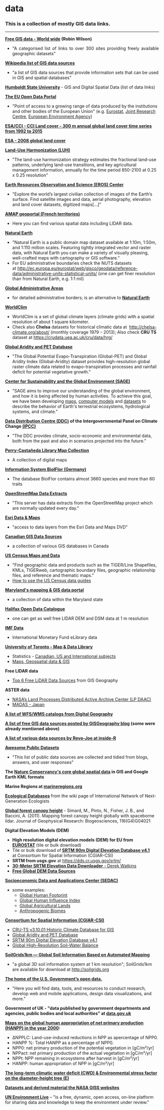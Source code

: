 # data

<h3 style="text-align: justify;"><strong>This is a collection of mostly GIS data links.</strong></h3>

<hr />
<p style="text-align: justify;"><strong><a href="http://freegisdata.rtwilson.com/">Free GIS data - World wide</a> (Robin Wilson)</strong></p>

<ul>
	<li style="text-align: justify;">"A categorised list of links to over 300 sites providing freely available geographic datasets"</li>
</ul>
<strong><a href="https://en.wikipedia.org/wiki/List_of_GIS_data_sources">Wikipedia list of GIS data sources</a></strong>
<ul>
	<li>"a list of GIS data sources that provide information sets that can be used in GIS and spatial databases"</li>
</ul>
<strong><a href="http://libguides.humboldt.edu/c.php?g=303789&p=2025985">Humboldt State University</a> </strong>- GIS and Digital Spatial Data (list of data links)

<strong><a href="https://open-data.europa.eu/en/data">The EU Open Data Portal</a></strong>
<ul>
	<li>"Point of access to a growing range of data produced by the institutions and other bodies of the European Union" (e.g. <a href="https://open-data.europa.eu/en/data/publisher/estat">Eurostat</a>, <a href="https://open-data.europa.eu/en/data/publisher/jrc">Joint Research Centre</a>, <a href="https://open-data.europa.eu/en/data/publisher/eea">European Environment Agency</a>)</li>
</ul>
<strong><a href="http://maps.elie.ucl.ac.be/CCI/viewer/">ESA/CCI - CCI Land cover - 300 m annual global land cover time series from 1992 to 2015</a></strong>

<strong><a href="http://www.esa.int/Our_Activities/Observing_the_Earth/Space_for_our_climate/ESA_global_land_cover_map_available_online">ESA - 2008 global land cover</a></strong>

<strong><a href="http://luh.umd.edu/index.shtml">Land-Use Harmonization (LUH)</a></strong>
<ul>
	<li>"The land-use harmonization strategy estimates the fractional land-use patterns, underlying land-use transitions, and key agricultural management information, annually for the time period 850-2100 at 0.25 x 0.25 resolution"</li>
</ul>
<p id="page-title" class="title"><strong><a href="http://eros.usgs.gov/find-data">Earth Resources Observation and Science (EROS) Center</a></strong></p>

<ul>
	<li>"Explore the world’s largest civilian collection of images of the Earth’s surface. Find satellite images and data, aerial photography, elevation and land cover datasets, digitized maps[...]"</li>
</ul>
<strong><a href="http://vmamapgn-test.mpl.ird.fr:8080/geonetwork/srv/eng/search#fast=index&from=1&to=20&sortBy=title&sortOrder=reverse">AMAP geoportal (French territories)</a></strong>
<ul>
	<li>Here you can find various spatial data including LIDAR data.</li>
</ul>
<strong><a href="http://www.naturalearthdata.com/">Natural Earth</a></strong>
<ul>
	<li>"Natural Earth is a public domain map dataset available at 1:10m, 1:50m, and 1:110 million scales. Featuring tightly integrated vector and raster data, with Natural Earth you can make a variety of visually pleasing, well-crafted maps with cartography or GIS software."</li>
	<li>For EU administrative boundaries check the NUTS datasets at <a href="http://ec.europa.eu/eurostat/web/gisco/geodata/reference-data/administrative-units-statistical-units/">http://ec.europa.eu/eurostat/web/gisco/geodata/reference-data/administrative-units-statistical-units/</a> (one can get finer resolution than from Natural Earth, e.g. 1:1 mil)</li>
</ul>

<strong><a href="http://www.gadm.org/">Global Administrative Areas</a></strong>
<ul>
	<li>for detailed administrative borders; is an alternative to <strong><a href="http://www.naturalearthdata.com/">Natural Earth</a></strong></li>
</ul>

<strong><a href="http://www.worldclim.org/">WorldClim</a></strong>
<ul>
	<li>WorldClim is a set of global climate layers (climate grids) with a spatial resolution of about 1 square kilometer.</li>
	<li>Check also <strong>Chelsa</strong> datasets for historical climatic data at  <a href="http://chelsa-climate.org/downloads/">http://chelsa-climate.org/about/</a> (monthly coverage 1979 – 2013); Also check <strong>CRU TS</strong> dataset at <a href="https://crudata.uea.ac.uk/cru/data/hrg/">https://crudata.uea.ac.uk/cru/data/hrg/</a></li>
</ul>
<strong><a href="http://www.cgiar-csi.org/data/global-aridity-and-pet-database">Global Aridity and PET Database</a></strong>
<ul>
	<li>"The Global Potential Evapo-Transpiration (Global-PET) and Global Aridity Index (Global-Aridity) dataset provides high-resolution global raster climate data related to evapo-transpiration processes and rainfall deficit for potential vegetative growth."</li>
</ul>
<strong><a href="http://nelson.wisc.edu/sage/data-and-models/">Center for Sustainability and the Global Environment (SAGE)</a></strong>
<ul>
	<li>"SAGE aims to improve our understanding of the global environment, and how it is being affected by human activities. To achieve this goal, we have been developing <a href="http://nelson.wisc.edu/sage/data-and-models/maps.php">maps</a>, <a href="http://nelson.wisc.edu/sage/data-and-models/model-code.php">computer models</a> and <a href="http://nelson.wisc.edu/sage/data-and-models/datasets.php">datasets</a> to describe the behavior of Earth's terrestrial ecosystems, hydrological systems, and climate."</li>
</ul>
<strong><a href="http://www.ipcc-data.org/">Data Distribution Centre (DDC)</a> of the Intergovernmental Panel on Climate Change <a href="http://www.ipcc.ch/">(IPCC)</a></strong>
<ul>
	<li>"The DDC provides climate, socio-economic and environmental data, both from the past and also in scenarios projected into the future."</li>
</ul>
<strong><a href="http://www.lib.utexas.edu/maps/">Perry-Castañeda Library Map Collection</a></strong>
<ul>
	<li>A collection of digital maps</li>
</ul>
<strong><a href="http://www2.ufz.de/biolflor/index.jsp">Information System BiolFlor (Germany)</a></strong>
<ul>
	<li>The database BiolFlor contains almost 3660 species and more than 60 traits</li>
</ul>
<strong><a href="http://download.geofabrik.de/">OpenStreetMap Data Extracts</a></strong>
<ul>
	<li>"This server has data extracts from the OpenStreetMap project which are normally updated every day."</li>
</ul>
<strong><a href="http://www.arcgis.com/home/group.html?owner=esri&title=ESRI%20Data%20%26%20Maps&content=all">Esri Data & Maps</a></strong>
<ul>
	<li>"access to data layers from the Esri Data and Maps DVD"</li>
</ul>
<strong><a href="http://canadiangis.com/data.php">Canadian GIS Data Sources</a></strong>
<ul>
	<li>a collection of various GIS databases in Canada</li>
</ul>
<strong><a href="http://www.census.gov/geo/maps-data/">US Census Maps and Data</a></strong>
<ul>
	<li>"Find geographic data and products such as the TIGER/Line Shapefiles, KMLs, TIGERweb, cartographic boundary files, geographic relationship files, and reference and thematic maps."</li>
	<li><a href="http://www.census.gov/geo/education/howtos.html">How to use the US Census data guides</a></li>
</ul>
<strong><a href="http://imap.maryland.gov/Pages/data.aspx">Maryland's mapping & GIS data portal</a></strong>
<ul>
	<li>a collection of data within the Maryland state</li>
</ul>
<strong><a href="http://catalogue.hrm.opendata.arcgis.com/">Halifax Open Data Catalogue</a></strong>
<ul>
	<li>one can get as well free LIDAR DEM and DSM data at 1 m resolution</li>
</ul>
<strong><a href="http://data.imf.org/?sk=7CB6619C-CF87-48DC-9443-2973E161ABEB">IMF Data</a></strong>
<ul>
	<li>International Monetary Fund eLibrary data</li>
</ul>
<strong><a href="http://mdl.library.utoronto.ca/">University of Toronto - Map & Data Library</a></strong>
<ul>
	<li>Statistics - <a href="http://data.library.utoronto.ca/node/41">Canadian, US and International subjects</a></li>
	<li><a href="http://mdl.library.utoronto.ca/map-gis-home">Maps, Geospatial data & GIS</a></li>
</ul>
<strong>Free LIDAR data</strong>
<ul>
	<li><a href="http://gisgeography.com/top-6-free-lidar-data-sources/">Top 6 Free LiDAR Data Sources</a> from GIS Geography</li>
</ul>
<strong>ASTER data</strong>
<ul>
	<li><a href="https://lpdaac.usgs.gov/dataset_discovery/aster">NASA’s Land Processes Distributed Active Archive Center (LP DAAC)</a></li>
	<li><a href="https://gbank.gsj.jp/madas/">MADAS - Japan</a></li>
</ul>
<strong><a href="http://www.digital-geography.com/list-wfs-catalogs/#.Vw3YI_l97Z4">A list of WFS/WMS catalogs from Digital Geography</a></strong>

<strong><a href="http://gisgeography.com/best-free-gis-data-sources-raster-vector/">A list of free GIS data sources posted by GISGeography blog</a> (some were already mentioned above)</strong>

<strong><a href="http://www.inside-r.org/howto/finding-data-internet">A list of various data sources by Revo-Joe at inside-R</a></strong>

<strong><a href="https://github.com/caesar0301/awesome-public-datasets#education">Awesome Public Datasets</a> </strong>
<ul>
	<li>"This list of public data sources are collected and tidied from blogs, answers, and user responses"</li>
</ul>
<strong>The <a href="http://maps.tnc.org/gis_data.html">Nature Conservancy's core global spatial data</a> in GIS and Google Earth KML formats</strong>

<strong>Marine Regions at <a href="http://www.marineregions.org/downloads.php">marineregions.org</a></strong>

<strong><a href="http://innge.net/wiki/index.php/Ecological_Databases">Ecological Databases</a> </strong>from the wiki page of International Network of Next-Generation Ecologists<strong> </strong>

<strong><a href="http://onlinelibrary.wiley.com/doi/10.1029/2011JG001708/abstract">Global forest canopy height</a></strong> - Simard, M., Pinto, N., Fisher, J. B., and Baccini, A. (2011). Mapping forest canopy height globally with spaceborne lidar. Journal of Geophysical Research: Biogeosciences, 116(G4)G04021

<strong>Digital Elevation Models (DEM)</strong>
<ul>
	<li><strong>High resolution digital elevation models (DEM) for EU from <a href="http://ec.europa.eu/eurostat/web/gisco/geodata/reference-data/elevation/eu-dem-laea">EUROSTAT</a> </strong>(tile or bulk download)</li>
	<li>Tile or bulk download of<strong> <a href="http://www.cgiar-csi.org/data/srtm-90m-digital-elevation-database-v4-1">SRTM 90m Digital Elevation Database v4.1</a></strong> at Consortium for Spatial Information (CGIAR-CSI)</li>
	<li><strong>SRTM from usgs.gov</strong> at <a href="https://dds.cr.usgs.gov/srtm/">https://dds.cr.usgs.gov/srtm/</a></li>
	<li class="r"><a href="http://dwtkns.com/srtm30m/"><strong>30-Meter SRTM Elevation Data Downloader</strong> - Derek Watkins</a></li>
	<li class="r"><strong><a href="http://gisgeography.com/free-global-dem-data-sources/">Free Global DEM Data Sources</a></strong></li>
</ul>
<strong><a href="http://sedac.ciesin.columbia.edu/data/collections/browse">Socioeconomic Data and Applications Center (SEDAC)</a></strong>
<ul>
	<li>some examples:
<ul>
	<li><a href="http://sedac.ciesin.columbia.edu/data/set/wildareas-v2-human-footprint-geographic">Global Human Footprint</a></li>
	<li><a href="http://sedac.ciesin.columbia.edu/data/set/wildareas-v2-human-influence-index-geographic">Global Human Influence Index</a></li>
	<li><a href="http://sedac.ciesin.columbia.edu/data/collection/aglands">Global Agricultural Lands</a></li>
	<li><a href="http://sedac.ciesin.columbia.edu/data/collection/anthromes">Anthropogenic Biomes</a></li>
</ul>
</li>
</ul>
<strong><a href="http://www.cgiar-csi.org/data">Consortium for Spatial Information (CGIAR-CSI)</a></strong>
<ul>
	<li><a href="http://www.cgiar-csi.org/data/uea-cru-ts-v3-10-01-historic-climate-database">CRU-TS v3.10.01 Historic Climate Database for GIS</a></li>
	<li><a href="http://www.cgiar-csi.org/data/global-aridity-and-pet-database">Global Aridity and PET Database</a></li>
	<li><a href="http://www.cgiar-csi.org/data/srtm-90m-digital-elevation-database-v4-1">SRTM 90m Digital Elevation Database v4.1</a></li>
	<li><a href="http://www.cgiar-csi.org/data/global-high-resolution-soil-water-balance">Global High-Resolution Soil-Water Balance</a></li>
</ul>
<strong><a href="http://journals.plos.org/plosone/article?id=10.1371/journal.pone.0105992">SoilGrids1km — Global Soil Information Based on Automated Mapping</a></strong>
<ul>
	<li>"a global 3D soil information system at 1 km resolution"; SoilGrids1km are available for download at <a href="http://soilgrids.org/">http://soilgrids.org</a></li>
</ul>
<strong><a href="https://www.data.gov/">The home of the U.S. Government’s open data.</a></strong>
<ul>
	<li>"Here you will find data, tools, and resources to conduct research, develop web and mobile applications, design data visualizations, and more."</li>
</ul>
<strong>Government of UK - "data published by government departments and agencies, public bodies and local authorities" at <a href="https://data.gov.uk/">data.gov.uk</a></strong>

<strong><a href="http://www.uni-klu.ac.at/socec/inhalt/1191.htm">Maps on the global human appropriation of net primary production (HANPP) in the year 2000</a>:</strong>
<ul>
	<li>ΔNPPLC: Land-use-induced reductions in NPP as apercentage of NPP0.</li>
	<li>HANPP %: Total HANPP as a percentage of NPP0.</li>
	<li>NPP0: net primary production of the potential vegetation in [gC/m²/yr]</li>
	<li>NPPact: net primary production of the actual vegetation in [gC/m²/yr]</li>
	<li>NPPt: NPP remaining in ecosystems after harvest in [gC/m²/yr]</li>
	<li>HANPP: human appropriation of NPP in [gC/m²/yr]</li>
</ul>
<strong><a href="http://chave.ups-tlse.fr/pantropical_allometry.htm#CWD">The long-term climatic water deficit (CWD) & Environmental stress factor on the diameter-height tree (E)</a></strong>

<strong><a href="https://data.giss.nasa.gov/">Datasets and derived material the NASA GISS websites</a></strong>

<a href="http://uneplive.org/"><strong>UN Environment Live</strong></a> – "is a free, dynamic, open access, on-line platform for sharing data and knowledge to keep the environment under review."

 

 
